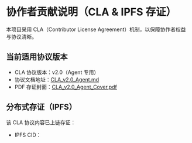 # 协作者贡献说明（CLA & IPFS 存证）

本项目采用 CLA（Contributor License Agreement）机制，以保障协作者权益与协议清晰。

## 当前适用协议版本

- CLA 协议版本：v2.0（Agent 专用）
- 协议文档地址：[CLA_v2.0_Agent.md](./CLA_v2.0_Agent.md)
- PDF 存证封面：[CLA_v2.0_Agent_Cover.pdf](./CLA_v2.0_Agent_Cover.pdf)

## 分布式存证（IPFS）

该 CLA 协议内容已上链存证：

- IPFS CID：
